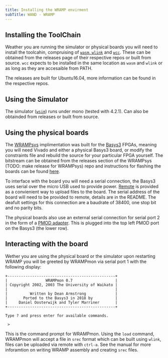 ```yaml
---
title: Installing the WRAMP envirment
subTitle: WAND - WRAMP
---
```


## Installing the ToolChain

Weather you are running the simulator or physical boards you will need to install the toolcahin, compruising of [`wasm`, `wlink`](https://github.com/wandwramp/toolchain/releases) and [`wcc`](https://github.com/wandwramp/wcc/releases). These can be obtained from the releases page of their respective repos or built from source. `wcc` expects to be installed in the same location as `wasm` and `wlink` or as long as they are accesaible from PATH.

The releases are built for Ubuntu16.04, more information can be found in the respective repos.

## Using the Simulator

The simulator ([`wsim`](https://github.com/wandwramp/wsim/releases)) runs under mono (tested with 4.2.1). Can also be obtainded from releases or built from source.

## Using the physical boards

The [WRAMPsys](https://github.com/wandwramp/WRAMPsys) implimentation was built for the [Basys3](https://reference.digilentinc.com/reference/programmable-logic/basys-3/start?redirect=1) FPGAs, meaning you will need Vivado and either a physical Basys3 board, or modify the constraints file and rebuild the source for your particular FPGA yourself. The bitstream can be obtained from the releases section of the WRAMPsys (TODO: make release for WRAMPsys) repo and instructions for flashing the boards can be found [here](https://reference.digilentinc.com/learn/programmable-logic/tutorials/basys-3-programming-guide/start#programming_the_basys3_using_quad_spi).

To interface with the board you will need a serial connection, the Basys3 uses serial over the micro USB used to provide power. [Remote]() is provided as a convienient way to upload files to the board. The serial address of the board will need to be provided to remote, details are in the README. The deafult settings for this connection are a baudrate of 38400, one stop bit and no parity bits.

The physical boards also use an external serial connection for serial port 2 in the form of a [PMOD adapter](https://reference.digilentinc.com/reference/pmod/pmodusbuart/start?_ga=2.164554047.1466222969.1551922883-964591917.1510608463). This is plugged into the top left PMOD port on the Basys3 (the lower row).

## Interacting with the board

Wether you are using the physical board or the simulator upon restarting WRAMP you will be greeted by WRAMPmon via serial port 1  with the following display: 
```
+------------------------------------------------+
|                 WRAMPmon 0.7                   |
| Copyright 2002, 2003 The University of Waikato |
|                                                |
|          Written by Dean Armstrong             |
|       Ported to the Basys3 in 2018 by          |
|     Daniel Oosterwijk and Tyler Marriner       |
+------------------------------------------------+

Type ? and press enter for available commands.

 >
```
This is the command prompt for WRAMPmon. Using the `load` command, WRAMPmon will accept a file in `srec` format which can be built using `wlink`, files can be uploaded via remote with `ctrl-a`. See the manual for more inforamtion on writing WRAMP assembly and creating `srec` files.